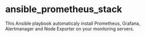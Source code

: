 # ansible_prometheus_stack
This Ansible playbook automaticaly install Prometheus, Grafana, Alertmanager and Node Exporter  on your monitoring servers.
